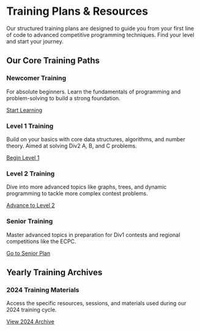 <div class="hero-section">
  <h1>Training Plans & Resources</h1>
  <p class="md-typeset hero-subtitle">
    Our structured training plans are designed to guide you from your first line of code to advanced competitive programming techniques. Find your level and start your journey.
  </p>
</div>

## Our Core Training Paths

<div class="cards-grid">
  <div class="card">
    <h3>Newcomer Training</h3>
    <p>For absolute beginners. Learn the fundamentals of programming and problem-solving to build a strong foundation.</p>
    <a href="./plan/Newcommer_training" class="md-button">Start Learning</a>
  </div>
  <div class="card">
    <h3>Level 1 Training</h3>
    <p>Build on your basics with core data structures, algorithms, and number theory. Aimed at solving Div2 A, B, and C problems.</p>
    <a href="./plan/Level1_training" class="md-button">Begin Level 1</a>
  </div>
  <div class="card">
    <h3>Level 2 Training</h3>
    <p>Dive into more advanced topics like graphs, trees, and dynamic programming to tackle more complex contest problems.</p>
    <a href="./plan/Level2_training" class="md-button">Advance to Level 2</a>
  </div>
  <div class="card">
    <h3>Senior Training</h3>
    <p>Master advanced topics in preparation for Div1 contests and regional competitions like the ECPC.</p>
    <a href="./plan/Senior_training" class="md-button">Go to Senior Plan</a>
  </div>
</div>

## Yearly Training Archives

<div class="cards-grid">
  <div class="card">
    <h3>2024 Training Materials</h3>
    <p>Access the specific resources, sessions, and materials used during our 2024 training cycle.</p>
    <a href="./2024/level2_training" class="md-button">View 2024 Archive</a>
  </div>
</div>
